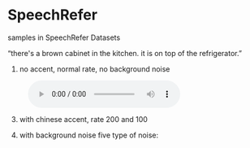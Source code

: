# SpeechRefer
samples in SpeechRefer Datasets

“there's a brown cabinet in the kitchen. it is on top of the refrigerator.”
1. no accent, normal rate, no background noise
<figure>
<audio controls src="examples/NF.mp3"></audio>
</figure>


3. with chinese accent, rate 200 and 100

4. with background noise
five type of noise: 
